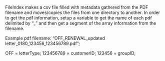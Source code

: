 FileIndex makes a csv file filled with metadata gathered from the PDF filename and moves/copies the files from one directory to another.
In order to get the pdf information, setup a variable to get the name of each pdf delimited by “_” and then get a segment of the array
information from the filename.

Example pdf filename: “OFF_RENEWAL_updated letter_0180_123456_123456789.pdf”;

OFF = letterType;
123456789 = customerID;
123456 = groupID;
